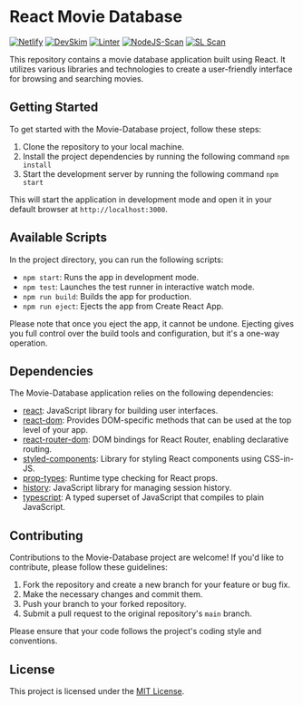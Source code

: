 # React Movie Database

[![Netlify](https://api.netlify.com/api/v1/badges/18281ab9-7b6c-4249-8713-c6dee5673258/deploy-status)](https://app.netlify.com/sites/react-move-db/deploys)
[![DevSkim](https://github.com/milliorn/React-Movie-Database/actions/workflows/devskim-analysis.yml/badge.svg)](https://github.com/milliorn/React-Movie-Database/actions/workflows/devskim-analysis.yml)
[![Linter](https://github.com/milliorn/React-Movie-Database/actions/workflows/super-linter.yml/badge.svg)](https://github.com/milliorn/React-Movie-Database/actions/workflows/super-linter.yml)
[![NodeJS-Scan](https://github.com/milliorn/React-Movie-Database/actions/workflows/njsscan-analysis.yml/badge.svg)](https://github.com/milliorn/React-Movie-Database/actions/workflows/njsscan-analysis.yml)
[![SL Scan](https://github.com/milliorn/React-Movie-Database/actions/workflows/shiftleft-analysis.yml/badge.svg)](https://github.com/milliorn/React-Movie-Database/actions/workflows/shiftleft-analysis.yml)

This repository contains a movie database application built using React. It utilizes various libraries and technologies to create a user-friendly interface for browsing and searching movies.

## Getting Started

To get started with the Movie-Database project, follow these steps:

1. Clone the repository to your local machine.
2. Install the project dependencies by running the following command `npm install`
3. Start the development server by running the following command `npm start`

This will start the application in development mode and open it in your default browser at `http://localhost:3000`.

## Available Scripts

In the project directory, you can run the following scripts:

- `npm start`: Runs the app in development mode.
- `npm test`: Launches the test runner in interactive watch mode.
- `npm run build`: Builds the app for production.
- `npm run eject`: Ejects the app from Create React App.

Please note that once you eject the app, it cannot be undone. Ejecting gives you full control over the build tools and configuration, but it's a one-way operation.

## Dependencies

The Movie-Database application relies on the following dependencies:

- [react](https://reactjs.org/): JavaScript library for building user interfaces.
- [react-dom](https://reactjs.org/docs/react-dom.html): Provides DOM-specific methods that can be used at the top level of your app.
- [react-router-dom](https://reactrouter.com/web/guides/quick-start): DOM bindings for React Router, enabling declarative routing.
- [styled-components](https://styled-components.com/): Library for styling React components using CSS-in-JS.
- [prop-types](https://www.npmjs.com/package/prop-types): Runtime type checking for React props.
- [history](https://www.npmjs.com/package/history): JavaScript library for managing session history.
- [typescript](https://www.typescriptlang.org/): A typed superset of JavaScript that compiles to plain JavaScript.

## Contributing

Contributions to the Movie-Database project are welcome! If you'd like to contribute, please follow these guidelines:

1. Fork the repository and create a new branch for your feature or bug fix.
2. Make the necessary changes and commit them.
3. Push your branch to your forked repository.
4. Submit a pull request to the original repository's `main` branch.

Please ensure that your code follows the project's coding style and conventions.

## License

This project is licensed under the [MIT License](LICENSE).
